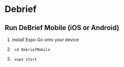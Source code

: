 # Debrief

## Run DeBrief Mobile (iOS or Android)

1. Install Expo Go onto your device

2.      cd DebriefMobile

3.      expo start
